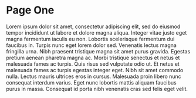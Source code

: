 # Page One

Lorem ipsum dolor sit amet, consectetur adipiscing elit, sed do eiusmod tempor incididunt ut labore et dolore magna aliqua. Integer vitae justo eget magna fermentum iaculis eu non. Lobortis scelerisque fermentum dui faucibus in. Turpis nunc eget lorem dolor sed. Venenatis lectus magna fringilla urna. Nibh praesent tristique magna sit amet purus gravida. Egestas pretium aenean pharetra magna ac. Morbi tristique senectus et netus et malesuada fames ac turpis. Quis risus sed vulputate odio ut. Et netus et malesuada fames ac turpis egestas integer eget. Nibh sit amet commodo nulla. Lectus mauris ultrices eros in cursus. Malesuada proin libero nunc consequat interdum varius. Eget nunc lobortis mattis aliquam faucibus purus in massa. Consequat id porta nibh venenatis cras sed felis eget velit.

